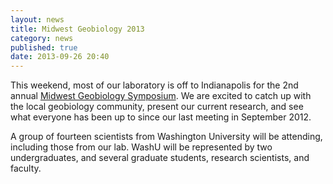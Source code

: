 ```yaml
---
layout: news
title: Midwest Geobiology 2013
category: news 
published: true 
date: 2013-09-26 20:40
---
```


This weekend, most of our laboratory is off to Indianapolis for the 2nd annual [Midwest Geobiology Symposium](http://www.midwestgeobiology.org). We are excited to catch up with the local geobiology community, present our current research, and see what everyone has been up to since our last meeting in September 2012. 

A group of fourteen scientists from Washington University will be attending, including those from our lab.  WashU will be represented by two undergraduates, and several graduate students, research scientists, and faculty. 
